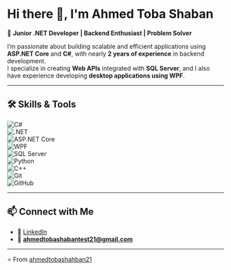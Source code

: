 # Hi there 👋, I'm Ahmed Toba Shaban  

🎯 **Junior .NET Developer | Backend Enthusiast | Problem Solver**  

I’m passionate about building scalable and efficient applications using **ASP.NET Core** and **C#**, with nearly **2 years of experience** in backend development.  
I specialize in creating **Web APIs** integrated with **SQL Server**, and I also have experience developing **desktop applications using WPF**.  

---

## 🛠️ Skills & Tools  

![C#](https://img.shields.io/badge/C%23-239120?style=for-the-badge&logo=c-sharp&logoColor=white)  
![.NET](https://img.shields.io/badge/.NET-512BD4?style=for-the-badge&logo=dotnet&logoColor=white)  
![ASP.NET Core](https://img.shields.io/badge/ASP.NET%20Core-512BD4?style=for-the-badge&logo=dotnet&logoColor=white)  
![WPF](https://img.shields.io/badge/WPF-512BD4?style=for-the-badge&logo=windows&logoColor=white)  
![SQL Server](https://img.shields.io/badge/SQL%20Server-CC2927?style=for-the-badge&logo=microsoft-sql-server&logoColor=white)  
![Python](https://img.shields.io/badge/Python-3776AB?style=for-the-badge&logo=python&logoColor=white)  
![C++](https://img.shields.io/badge/C++-00599C?style=for-the-badge&logo=cplusplus&logoColor=white)  
![Git](https://img.shields.io/badge/Git-F05032?style=for-the-badge&logo=git&logoColor=white)  
![GitHub](https://img.shields.io/badge/GitHub-181717?style=for-the-badge&logo=github&logoColor=white)  

---

## 📫 Connect with Me  

- 💼 [LinkedIn](https://www.linkedin.com/in/ahmed-toba-7378b0206/)  
- 📧 **ahmedtobashabantest21@gmail.com**  

---

⭐️ From [ahmedtobashahban21](https://github.com/ahmedtobashahban21)
